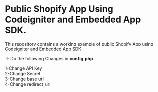 # Public Shopify App Using Codeigniter and Embedded App SDK.
This repository contains a working example of public Shopify App using Codeigniter and Embedded App SDK


-> Do the following Changes in <strong>config.php</strong>

1-Change API Key<br>
2-Change Secret<br>
3-Change base url <br>
4-Change redirect_url <br>
